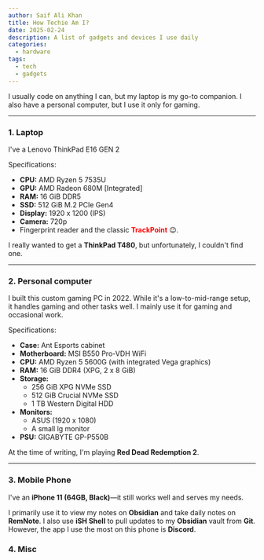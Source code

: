 ```yaml
---
author: Saif Ali Khan
title: How Techie Am I?
date: 2025-02-24
description: A list of gadgets and devices I use daily
categories:
  - hardware
tags: 
  - tech
  - gadgets
---
```


I usually code on anything I can, but my laptop is my go-to companion. I also have a personal computer, but I use it only for gaming.

<!--more-->

--- 

### 1. Laptop

I've a Lenovo ThinkPad E16 GEN 2

Specifications:
- **CPU:** AMD Ryzen 5 7535U
- **GPU:** AMD Radeon 680M [Integrated]
- **RAM:** 16 GiB DDR5
- **SSD:** 512 GiB M.2 PCle Gen4
- **Display:** 1920 x 1200 (IPS)
- **Camera:** 720p
- Fingerprint reader and the classic <strong style="color:red">TrackPoint</strong> 😉.

I really wanted to get a **ThinkPad T480**, but unfortunately, I couldn't find one.

---

### 2. Personal computer

I built this custom gaming PC in 2022. While it's a low-to-mid-range setup, 
it handles gaming and other tasks well. I mainly use it for gaming and occasional work.

Specifications:
- **Case:** Ant Esports cabinet
- **Motherboard:** MSI B550 Pro-VDH WiFi
- **CPU:** AMD Ryzen 5 5600G (with integrated Vega graphics)
- **RAM:** 16 GiB DDR4 (XPG, 2 x 8 GiB)
- **Storage:**
  - 256 GiB XPG NVMe SSD
  - 512 GiB Crucial NVMe SSD
  - 1 TB Western Digital HDD
- **Monitors:**
  - ASUS (1920 x 1080)
  - A small lg monitor
- **PSU:** GIGABYTE GP-P550B

At the time of writing, I'm playing **Red Dead Redemption 2**.

---

### 3. Mobile Phone

I've an **iPhone 11 (64GB, Black)**—it still works well and serves my needs.

I primarily use it to view my notes on **Obsidian** and take daily notes on **RemNote**. 
I also use **iSH Shell** to pull updates to my **Obsidian** vault from **Git**. 
However, the app I use the most on this phone is **Discord**.

### 4. Misc

